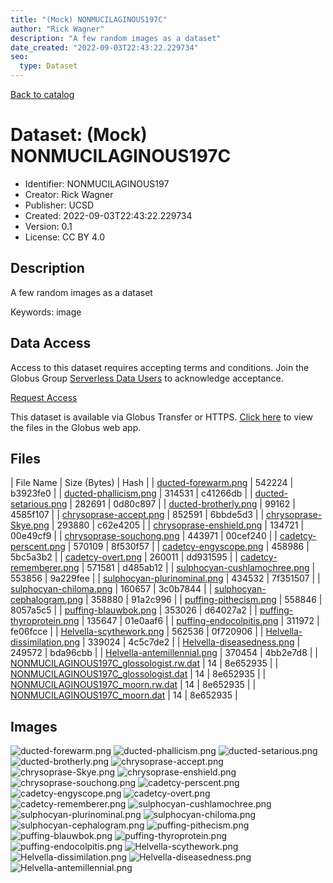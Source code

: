 ```yaml
---
title: "(Mock) NONMUCILAGINOUS197C"
author: "Rick Wagner"
description: "A few random images as a dataset"
date_created: "2022-09-03T22:43:22.229734"
seo:
  type: Dataset
---
```


[Back to catalog](../#datasets)

# Dataset: (Mock) NONMUCILAGINOUS197C

- Identifier: NONMUCILAGINOUS197
- Creator: Rick Wagner
- Publisher: UCSD
- Created: 2022-09-03T22:43:22.229734
- Version: 0.1
- License: CC BY 4.0


## Description
A few random images as a dataset

Keywords: image


## Data Access
Access to this dataset requires accepting terms and conditions. Join the Globus Group [Serverless Data Users](https://app.globus.org/groups/260da91f-3496-11ed-b941-972795fc9504) to acknowledge acceptance.

[Request Access](https://app.globus.org/groups/260da91f-3496-11ed-b941-972795fc9504/join)

This dataset is available via Globus Transfer or HTTPS.
[Click here](https://app.globus.org/file-manager?origin_id=527fe9c0-5782-4a2a-a097-ea2f06fe68ab&origin_path=/allusers/NONMUCILAGINOUS197/) to view the files in the Globus web app.


## Files

| File Name | Size (Bytes) | Hash |
| [ducted-forewarm.png](https://g-079c7d.ca528.03c0.data.globus.org/allusers/NONMUCILAGINOUS197/ducted-forewarm.png) | 542224 | b3923fe0 |
| [ducted-phallicism.png](https://g-079c7d.ca528.03c0.data.globus.org/allusers/NONMUCILAGINOUS197/ducted-phallicism.png) | 314531 | c41266db |
| [ducted-setarious.png](https://g-079c7d.ca528.03c0.data.globus.org/allusers/NONMUCILAGINOUS197/ducted-setarious.png) | 282691 | 0d80c897 |
| [ducted-brotherly.png](https://g-079c7d.ca528.03c0.data.globus.org/allusers/NONMUCILAGINOUS197/ducted-brotherly.png) | 99162 | 4585f107 |
| [chrysoprase-accept.png](https://g-079c7d.ca528.03c0.data.globus.org/allusers/NONMUCILAGINOUS197/chrysoprase-accept.png) | 852591 | 6bbde5d3 |
| [chrysoprase-Skye.png](https://g-079c7d.ca528.03c0.data.globus.org/allusers/NONMUCILAGINOUS197/chrysoprase-Skye.png) | 293880 | c62e4205 |
| [chrysoprase-enshield.png](https://g-079c7d.ca528.03c0.data.globus.org/allusers/NONMUCILAGINOUS197/chrysoprase-enshield.png) | 134721 | 00e49cf9 |
| [chrysoprase-souchong.png](https://g-079c7d.ca528.03c0.data.globus.org/allusers/NONMUCILAGINOUS197/chrysoprase-souchong.png) | 443971 | 00cef240 |
| [cadetcy-perscent.png](https://g-079c7d.ca528.03c0.data.globus.org/allusers/NONMUCILAGINOUS197/cadetcy-perscent.png) | 570109 | 8f530f57 |
| [cadetcy-engyscope.png](https://g-079c7d.ca528.03c0.data.globus.org/allusers/NONMUCILAGINOUS197/cadetcy-engyscope.png) | 458986 | 5bc5a3b2 |
| [cadetcy-overt.png](https://g-079c7d.ca528.03c0.data.globus.org/allusers/NONMUCILAGINOUS197/cadetcy-overt.png) | 260011 | dd931595 |
| [cadetcy-rememberer.png](https://g-079c7d.ca528.03c0.data.globus.org/allusers/NONMUCILAGINOUS197/cadetcy-rememberer.png) | 571581 | d485ab12 |
| [sulphocyan-cushlamochree.png](https://g-079c7d.ca528.03c0.data.globus.org/allusers/NONMUCILAGINOUS197/sulphocyan-cushlamochree.png) | 553856 | 9a229fee |
| [sulphocyan-plurinominal.png](https://g-079c7d.ca528.03c0.data.globus.org/allusers/NONMUCILAGINOUS197/sulphocyan-plurinominal.png) | 434532 | 7f351507 |
| [sulphocyan-chiloma.png](https://g-079c7d.ca528.03c0.data.globus.org/allusers/NONMUCILAGINOUS197/sulphocyan-chiloma.png) | 160657 | 3c0b7844 |
| [sulphocyan-cephalogram.png](https://g-079c7d.ca528.03c0.data.globus.org/allusers/NONMUCILAGINOUS197/sulphocyan-cephalogram.png) | 358880 | 91a2c996 |
| [puffing-pithecism.png](https://g-079c7d.ca528.03c0.data.globus.org/allusers/NONMUCILAGINOUS197/puffing-pithecism.png) | 558846 | 8057a5c5 |
| [puffing-blauwbok.png](https://g-079c7d.ca528.03c0.data.globus.org/allusers/NONMUCILAGINOUS197/puffing-blauwbok.png) | 353026 | d64027a2 |
| [puffing-thyroprotein.png](https://g-079c7d.ca528.03c0.data.globus.org/allusers/NONMUCILAGINOUS197/puffing-thyroprotein.png) | 135647 | 01e0aaf6 |
| [puffing-endocolpitis.png](https://g-079c7d.ca528.03c0.data.globus.org/allusers/NONMUCILAGINOUS197/puffing-endocolpitis.png) | 311972 | fe06fcce |
| [Helvella-scythework.png](https://g-079c7d.ca528.03c0.data.globus.org/allusers/NONMUCILAGINOUS197/Helvella-scythework.png) | 562536 | 0f720906 |
| [Helvella-dissimilation.png](https://g-079c7d.ca528.03c0.data.globus.org/allusers/NONMUCILAGINOUS197/Helvella-dissimilation.png) | 339024 | 4c5c7de2 |
| [Helvella-diseasedness.png](https://g-079c7d.ca528.03c0.data.globus.org/allusers/NONMUCILAGINOUS197/Helvella-diseasedness.png) | 249572 | bda96cbb |
| [Helvella-antemillennial.png](https://g-079c7d.ca528.03c0.data.globus.org/allusers/NONMUCILAGINOUS197/Helvella-antemillennial.png) | 370454 | 4bb2e7d8 |
| [NONMUCILAGINOUS197C_glossologist.rw.dat](https://g-079c7d.ca528.03c0.data.globus.org/allusers/NONMUCILAGINOUS197/NONMUCILAGINOUS197C_glossologist.rw.dat) | 14 | 8e652935 |
| [NONMUCILAGINOUS197C_glossologist.dat](https://g-079c7d.ca528.03c0.data.globus.org/allusers/NONMUCILAGINOUS197/NONMUCILAGINOUS197C_glossologist.dat) | 14 | 8e652935 |
| [NONMUCILAGINOUS197C_moorn.rw.dat](https://g-079c7d.ca528.03c0.data.globus.org/allusers/NONMUCILAGINOUS197/NONMUCILAGINOUS197C_moorn.rw.dat) | 14 | 8e652935 |
| [NONMUCILAGINOUS197C_moorn.dat](https://g-079c7d.ca528.03c0.data.globus.org/allusers/NONMUCILAGINOUS197/NONMUCILAGINOUS197C_moorn.dat) | 14 | 8e652935 |


## Images
![ducted-forewarm.png](https://g-079c7d.ca528.03c0.data.globus.org/allusers/NONMUCILAGINOUS197/ducted-forewarm.png) ![ducted-phallicism.png](https://g-079c7d.ca528.03c0.data.globus.org/allusers/NONMUCILAGINOUS197/ducted-phallicism.png) ![ducted-setarious.png](https://g-079c7d.ca528.03c0.data.globus.org/allusers/NONMUCILAGINOUS197/ducted-setarious.png) ![ducted-brotherly.png](https://g-079c7d.ca528.03c0.data.globus.org/allusers/NONMUCILAGINOUS197/ducted-brotherly.png) ![chrysoprase-accept.png](https://g-079c7d.ca528.03c0.data.globus.org/allusers/NONMUCILAGINOUS197/chrysoprase-accept.png) ![chrysoprase-Skye.png](https://g-079c7d.ca528.03c0.data.globus.org/allusers/NONMUCILAGINOUS197/chrysoprase-Skye.png) ![chrysoprase-enshield.png](https://g-079c7d.ca528.03c0.data.globus.org/allusers/NONMUCILAGINOUS197/chrysoprase-enshield.png) ![chrysoprase-souchong.png](https://g-079c7d.ca528.03c0.data.globus.org/allusers/NONMUCILAGINOUS197/chrysoprase-souchong.png) ![cadetcy-perscent.png](https://g-079c7d.ca528.03c0.data.globus.org/allusers/NONMUCILAGINOUS197/cadetcy-perscent.png) ![cadetcy-engyscope.png](https://g-079c7d.ca528.03c0.data.globus.org/allusers/NONMUCILAGINOUS197/cadetcy-engyscope.png) ![cadetcy-overt.png](https://g-079c7d.ca528.03c0.data.globus.org/allusers/NONMUCILAGINOUS197/cadetcy-overt.png) ![cadetcy-rememberer.png](https://g-079c7d.ca528.03c0.data.globus.org/allusers/NONMUCILAGINOUS197/cadetcy-rememberer.png) ![sulphocyan-cushlamochree.png](https://g-079c7d.ca528.03c0.data.globus.org/allusers/NONMUCILAGINOUS197/sulphocyan-cushlamochree.png) ![sulphocyan-plurinominal.png](https://g-079c7d.ca528.03c0.data.globus.org/allusers/NONMUCILAGINOUS197/sulphocyan-plurinominal.png) ![sulphocyan-chiloma.png](https://g-079c7d.ca528.03c0.data.globus.org/allusers/NONMUCILAGINOUS197/sulphocyan-chiloma.png) ![sulphocyan-cephalogram.png](https://g-079c7d.ca528.03c0.data.globus.org/allusers/NONMUCILAGINOUS197/sulphocyan-cephalogram.png) ![puffing-pithecism.png](https://g-079c7d.ca528.03c0.data.globus.org/allusers/NONMUCILAGINOUS197/puffing-pithecism.png) ![puffing-blauwbok.png](https://g-079c7d.ca528.03c0.data.globus.org/allusers/NONMUCILAGINOUS197/puffing-blauwbok.png) ![puffing-thyroprotein.png](https://g-079c7d.ca528.03c0.data.globus.org/allusers/NONMUCILAGINOUS197/puffing-thyroprotein.png) ![puffing-endocolpitis.png](https://g-079c7d.ca528.03c0.data.globus.org/allusers/NONMUCILAGINOUS197/puffing-endocolpitis.png) ![Helvella-scythework.png](https://g-079c7d.ca528.03c0.data.globus.org/allusers/NONMUCILAGINOUS197/Helvella-scythework.png) ![Helvella-dissimilation.png](https://g-079c7d.ca528.03c0.data.globus.org/allusers/NONMUCILAGINOUS197/Helvella-dissimilation.png) ![Helvella-diseasedness.png](https://g-079c7d.ca528.03c0.data.globus.org/allusers/NONMUCILAGINOUS197/Helvella-diseasedness.png) ![Helvella-antemillennial.png](https://g-079c7d.ca528.03c0.data.globus.org/allusers/NONMUCILAGINOUS197/Helvella-antemillennial.png) 



